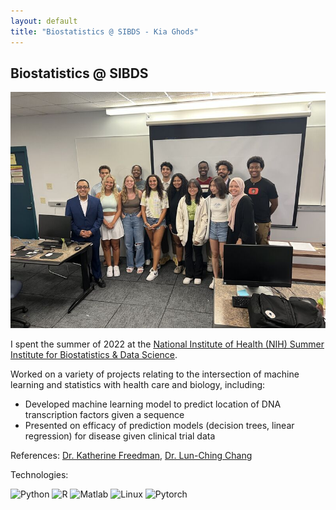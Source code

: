 ```yaml
---
layout: default
title: "Biostatistics @ SIBDS - Kia Ghods"
---
```


<main>
    <section id="description">
        <h2>Biostatistics @ SIBDS</h2>
        <img src="../assets/media/resources/SIBDS.jpeg" alt="SIBDS Cohort Photo" class="portfolio-img">
        <p>I spent the summer of 2022 at the <a href="https://www.nhlbi.nih.gov/grants-and-training/summer-institute-biostatistics" target="_blank">National Institute of Health (NIH) Summer Institute for Biostatistics & Data Science</a>.</p>
        <p>Worked on a variety of projects relating to the intersection of machine learning and statistics with health care and biology, including:</p>
        <ul>
            <li>Developed machine learning model to predict location of DNA transcription factors given a sequence</li>
            <li>Presented on efficacy of prediction models (decision trees, linear regression) for disease given clinical trial data</li>
        </ul>
        <p>References: <a href="https://www.linkedin.com/in/katherine-freeman-61878967/" target="_blank">Dr. Katherine Freedman</a>, <a href="https://www.math.fau.edu/people/faculty/chang.php" target="_blank">Dr. Lun-Ching Chang</a></p>
        <p>Technologies:</p>
        <div class="tech-logos">
            <img src="https://skillicons.dev/icons?i=python" alt="Python" class="tech-logo">
            <img src="https://skillicons.dev/icons?i=r" alt="R" class="tech-logo">
            <img src="https://skillicons.dev/icons?i=matlab" alt="Matlab" class="tech-logo">
            <img src="https://skillicons.dev/icons?i=linux" alt="Linux" class="tech-logo">
            <img src="https://skillicons.dev/icons?i=pytorch" alt="Pytorch" class="tech-logo">                
        </div>
    </section>
</main>